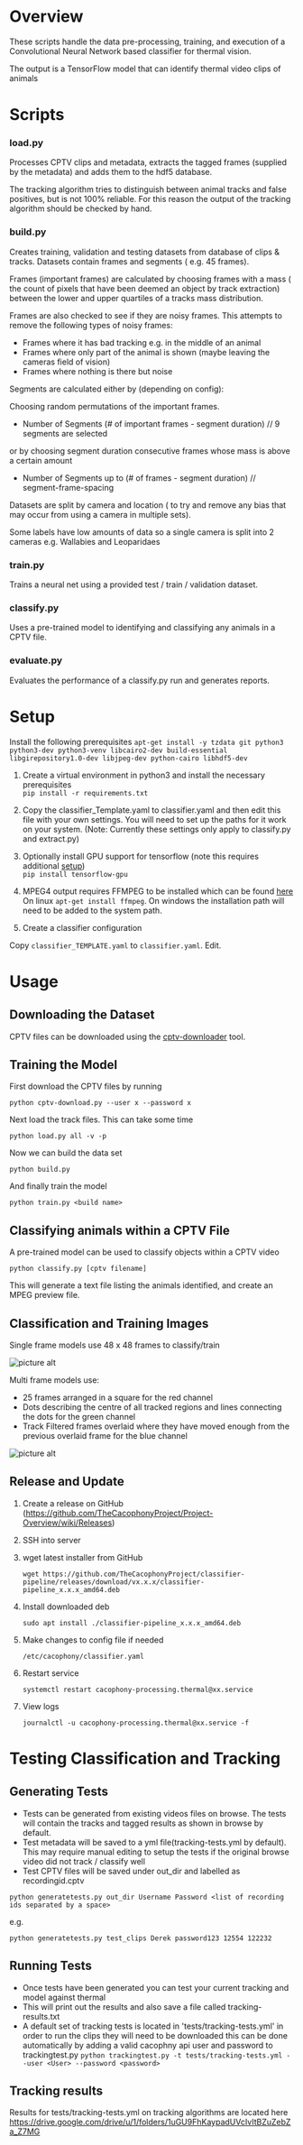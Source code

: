 # Overview

These scripts handle the data pre-processing, training, and execution of a Convolutional Neural Network based classifier
for thermal vision.

The output is a TensorFlow model that can identify thermal video clips of animals

# Scripts

### load.py
Processes CPTV clips and metadata, extracts the tagged frames (supplied by the metadata) and adds them to the hdf5 database.

The tracking algorithm tries to distinguish between animal tracks and false positives, but is not 100% reliable.  For this reason the output of the tracking algorithm should be checked by hand.


### build.py
Creates training, validation and testing datasets from database of clips & tracks.
Datasets contain frames and segments ( e.g. 45 frames).

Frames (important frames) are calculated by choosing frames with a mass ( the count of pixels that have been deemed an object by track extraction) between the lower and upper quartiles of a tracks mass distribution.

Frames are also checked to see if they are noisy frames.
This attempts to remove the following types of noisy frames:
- Frames where it has bad tracking e.g. in the middle of an animal
- Frames where only part of the animal is shown (maybe leaving the cameras field of vision)
- Frames where nothing is there but noise

Segments are calculated either by (depending on config):

Choosing random permutations of the important frames.
- Number of Segments (# of important frames - segment duration) // 9 segments are selected

or by choosing segment duration consecutive frames whose mass is above a certain amount        
- Number of Segments up to (# of frames - segment duration) // segment-frame-spacing

Datasets are split by camera and location ( to try and remove any bias that may occur from using a camera in multiple sets).

Some labels have low amounts of data so a single camera is split into 2 cameras e.g. Wallabies and Leoparidaes

### train.py
Trains a neural net using a provided test / train / validation dataset.

### classify.py
Uses a pre-trained model to identifying and classifying any animals in a CPTV file.

### evaluate.py
Evaluates the performance of a classify.py run and generates reports.

# Setup

Install the following prerequisites
`apt-get install -y tzdata git python3 python3-dev python3-venv libcairo2-dev build-essential libgirepository1.0-dev libjpeg-dev python-cairo libhdf5-dev`
1. Create a virtual environment in python3 and install the necessary prerequisites </br>
`pip install -r requirements.txt`

2. Copy the classifier_Template.yaml to classifier.yaml and then edit this file with your own settings.   You will need to set up the paths for it work on your system. (Note: Currently these settings only apply to classify.py and extract.py)

3. Optionally install GPU support for tensorflow (note this requires additional [setup](
https://www.tensorflow.org/install/gpu))</br>
`pip install tensorflow-gpu`

4. MPEG4 output requires FFMPEG to be installed which can be found [here](https://www.ffmpeg.org/) On linux `apt-get install ffmpeg`.  On windows the installation path will need to be added to the system path.


5. Create a classifier configuration

Copy `classifier_TEMPLATE.yaml` to `classifier.yaml`. Edit.

# Usage

## Downloading the Dataset

CPTV files can be downloaded using the [cptv-downloader](https://github.com/TheCacophonyProject/cptv-download) tool.

## Training the Model

First download the CPTV files by running

`python cptv-download.py --user x --password x`

Next load the track files.  This can take some time

`python load.py all -v -p`

Now we can build the data set

`python build.py`

And finally train the model

`python train.py <build name>`

## Classifying animals within a CPTV File

A pre-trained model can be used to classify objects within a CPTV video

`python classify.py [cptv filename]`

This will generate a text file listing the animals identified, and create an MPEG preview file.

## Classification and Training Images

Single frame models use 48 x 48 frames to classify/train

![picture alt](readme/wallabyframe.png "Wallaby Frame")

Multi frame models use:
 * 25 frames arranged in a square for the red channel
 * Dots describing the centre of all tracked regions and lines connecting the dots for the green channel
 * Track Filtered frames overlaid where they have moved enough from the previous overlaid frame for the blue channel

![picture alt](readme/wallabymovement.png "Wallaby Movement")

## Release and Update

1. Create a release on GitHub (https://github.com/TheCacophonyProject/Project-Overview/wiki/Releases)

2. SSH into server

3. wget latest installer from GitHub

	`wget https://github.com/TheCacophonyProject/classifier-pipeline/releases/download/vx.x.x/classifier-pipeline_x.x.x_amd64.deb`

4. Install downloaded deb

	`sudo apt install ./classifier-pipeline_x.x.x_amd64.deb`

5. Make changes to config file if needed

	`/etc/cacophony/classifier.yaml`

6. Restart service

	`systemctl restart cacophony-processing.thermal@xx.service`

7. View logs

	`journalctl -u cacophony-processing.thermal@xx.service -f`

# Testing Classification and Tracking

## Generating Tests

- Tests can be generated from existing videos files on browse. The tests will contain
the tracks and tagged results as shown in browse by default.
- Test metadata will be saved to a yml file(tracking-tests.yml by default). This
may require manual editing to setup the tests if the original browse video did not track / classify
well
- Test CPTV files will be saved under out_dir and labelled as recordingid.cptv

`python generatetests.py out_dir Username Password <list of recording ids separated by a space>`

e.g.

`python generatetests.py test_clips Derek password123 12554 122232`

## Running Tests

- Once tests have been generated you can test your current tracking and model against thermal
- This will print out the results and also save a file called tracking-results.txt
- A default set of tracking tests is located in 'tests/tracking-tests.yml'
in order to run the clips they will need to be downloaded this can be done automatically
by adding a valid cacophny api user and password to trackingtest.py
`python trackingtest.py -t tests/tracking-tests.yml --user <User> --password <password>`


## Tracking results

Results for tests/tracking-tests.yml on tracking algorithms are located here
https://drive.google.com/drive/u/1/folders/1uGU9FhKaypadUVcIvItBZuZebZa_Z7MG
